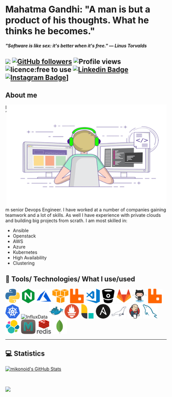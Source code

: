 # Mahatma Gandhi: "A man is but a product of his thoughts. What he thinks he becomes."

#### *"Software is like sex: it's better when it's free." — Linus Torvalds*

![](https://visitor-badge.glitch.me/badge?page_id=github.com/mikonoid) [![GitHub followers](https://img.shields.io/github/followers/mikonoid?label=Follow&style=social)](https://github.com/mikonoid/?tab=follow) ![Profile views](https://gpvc.arturio.dev/mikonoid) ![licence:free to use](https://img.shields.io/badge/licence-free--to--use-blue) [![Linkedin Badge](https://img.shields.io/badge/-mikonoid-blue?style=flat&logo=Linkedin&logoColor=white&link=https://www.linkedin.com/in/mikhail-ivanov-bb585160/)](https://www.linkedin.com/in/mikhail-ivanov-bb585160/) [![Instagram Badge](https://img.shields.io/badge/-slon-gobo-blue?style=flat&logo=instagram&logoColor=white&link=https://www.instagram.com/slon.gobo/)](https://www.instagram.com/slon.gobo/)]
---

## About me

<img align="right" src="images/gifs/coder3.gif" width="500" height="320" />

I’m senior Devops Engineer. I have worked at a number of companies gaining teamwork and a lot of skills.
As well I have experience with private clouds and building big projects from scrath. I am most skilled in:

- Ansible
- Openstack
- AWS
- Azure
- Kubernetes
- High Availability
- Clustering

<h2>🚀 Tools/ Technologies/ What I use/used</h2>
<p align="left">
<img src="images/svgicons/python-icon.svg" alt="python" width="45" height="45" />
<img src="images/svgicons/nginx-icon.svg" alt="nginx" width="45" height="45" />
<img src="images/svgicons/microsoft_azure-icon.svg" alt="microsoft_azure" width="45" height="45" />
<img src="images/svgicons/amazon_aws-icon.svg" alt="Aws" width="50" height="45" />
<img src="images/svgicons/rabbitmq-icon.svg" alt="rabbitmq" width="45" height="45" />
<img src="images/svgicons/visualstudio_code-icon.svg" alt="VS-Code" width="45" height="45" />
<img src="images/svgicons/bitbucket-icon.svg" alt="BitBucket" width="45" height="45" />
<img src="images/svgicons/gitlab-icon.svg" alt="Gitlab" width="45" height="45" />
<img src="images/svgicons/github-icon.svg" alt="Github" width="45" height="45" />
<img src="images/svgicons/rabbitmq-icon.svg" alt="rabbitmq" width="45" height="45" />
<img src="images/svgicons/kubernetes-icon.svg" alt="Kubernetes" width="45" height="45" />
<img src="images/svgicons/influxdata-icon.svg" alt="InfluxData" width="45" height="45" />
<img src="images/svgicons/docker-icon.svg" alt="Docker" width="45" height="45" />
<img src="images/svgicons/prometheusio-icon.svg" alt="prometheusio" width="45" height="45" />
<img src="images/svgicons/elasticco_logstash-icon.svg" alt="logstash" width="45" height="45" />
<img src="images/svgicons/ansible-icon.svg" alt="Ansible" width="45" height="45" />
<img src="images/svgicons/mariadb-icon.svg" alt="MariaDb" width="45" height="45" />
<img src="images/svgicons/jenkins-icon.svg" alt="Jenkins" width="45" height="45" />
<img src="images/svgicons/mysql-icon.svg" alt="mysql" width="45" height="45" />
<img src="images/svgicons/elastic-icon.svg" alt="Elastic" width="45" height="45" />
<img src="images/svgicons/memcached-icon.svg" alt="Memcached" width="45" height="45" />
<img src="images/svgicons/redis-original-wordmark.svg" alt="redis" width="45" height="45" />
<img src="images/svgicons/mongodb-icon.svg" alt="mongodb" width="45" height="45" />
</p>

---
## 💻 Statistics


<a href="https://github.com/mikonoid/mikonoid">
  <img align="center" src="https://bad-apple-github-readme.vercel.app/api?username=mikonoid&show_icons=true&line_height=27&count_private=true" alt="mikonoid's GitHub Stats" />
</a>

<p>&nbsp;</p>

<a href="https://github.com/mikonoid/mikonoid">
  <img align="center" src="https://github-profile-trophy.vercel.app/?username=mikonoid&column=7" />
</a>


